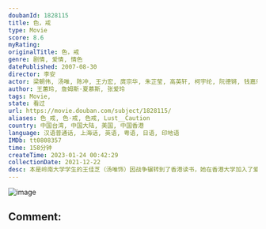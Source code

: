 ```yaml
---
doubanId: 1828115
title: 色，戒
type: Movie
score: 8.6
myRating: 
originalTitle: 色，戒
genre: 剧情, 爱情, 情色
datePublished: 2007-08-30
director: 李安
actor: 梁朝伟, 汤唯, 陈冲, 王力宏, 庹宗华, 朱芷莹, 高英轩, 柯宇纶, 阮德锵, 钱嘉乐, 苏岩, 何赛飞, 宋茹惠, 樊光耀, 卢燕, 刘洁, 余娅, 王琳, 王侃, 竹下明子, 阿努潘·凯尔, 唐亚俊, 韦奕波
author: 王蕙玲, 詹姆斯·夏慕斯, 张爱玲
tags: Movie, 
state: 看过
url: https://movie.douban.com/subject/1828115/
aliases: 色_戒, 色·戒, 色戒, Lust__Caution
country: 中国台湾, 中国大陆, 美国, 中国香港
language: 汉语普通话, 上海话, 英语, 粤语, 日语, 印地语
IMDb: tt0808357
time: 158分钟
createTime: 2023-01-24 00:42:29
collectionDate: 2021-12-22
desc: 本是岭南大学学生的王佳芝（汤唯饰）因战争辗转到了香港读书，她在香港大学加入了爱国青年邝裕民（王力宏饰）组织的话剧组，他们主演的爱国话剧更激起了他们的爱国情操。当邝裕民得知汪伪政府的特务头子易先生（...
---
```


![image](p453716305.jpg)

Comment: 
---

